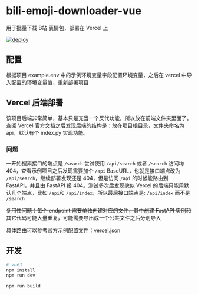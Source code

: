 # bili-emoji-downloader-vue

用于批量下载 B站 表情包，部署在 Vercel 上

[![deploy](https://camo.githubusercontent.com/0d115430c1db17132964386282927e5e313543c7d868fc06bc9a7c65d7ec974e/68747470733a2f2f76657263656c2e636f6d2f627574746f6e)](https://vercel.com/new/git/external?repository-url=https://github.com/magicFeirl/bili-emoji-downloader-vue)

## 配置

根据项目 example.env 中的示例环境变量字段配置环境变量，之后在 vercel 中导入配置的环境变量值，重新部署项目

## Vercel 后端部署

该项目后端非常简单，基本只是充当一个反代功能，所以放在前端文件夹里面了。查阅 Vercel 官方文档之后发现后端的结构是：放在项目根目录，文件夹命名为 api，默认有个 index.py 实现功能。

### 问题

一开始搜索接口的端点是 `/search` 尝试使用 `/api/search` 或者 `/search` 访问均 404，查看示例项目之后发现需要加个 `/api` BaseURL，也就是接口端点改为 `/api/search`，继续部署发现还是 404，但是访问 `/api` 的时候能路由到 FastAPI，并且由 FastAPI 报 404。测试多次后发现貌似 Vercel 的后端只能用默认几个端点，比如 `/api`和 `/api/index`，所以最后接口端点是: `/api/index` 而不是 `/search`

~~复用性问题：每个 endpoint 需要单独创建对应的文件，其中创建 FastAPI 实例和其它代码可能大量重复，可能需要导出成一个公共文件之后分别导入~~

具体路由可以参考官方示例配置文件：[vercel.json](https://github.com/vercel/examples/blob/main/python/flask2/vercel.json)


## 开发
```sh
# vue3
npm install
npm run dev

npm run build
```
